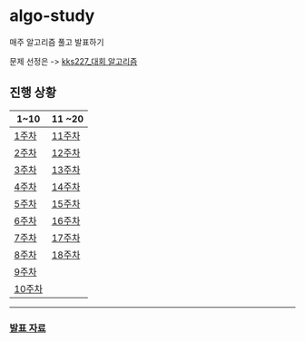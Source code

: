 # algo-study

매주 알고리즘 풀고 발표하기

문제 선정은 -> [kks227\_대회 알고리즘 ](https://m.blog.naver.com/PostList.naver?blogId=kks227&categoryNo=299)

## 진행 상황

| 1~10              | 11 ~20            |
| ----------------- | ----------------- |
| [1주차](WEEK_1)   | [11주차](WEEK_11) |
| [2주차](WEEK_2)   | [12주차](WEEK_12) |
| [3주차](WEEK_3)   | [13주차](WEEK_13) |
| [4주차](WEEK_4)   | [14주차](WEEK_14) |
| [5주차](WEEK_5)   | [15주차](WEEK_14) |
| [6주차](WEEK_6)   | [16주차](WEEK_14) |
| [7주차](WEEK_7)   | [17주차](WEEK_15) |
| [8주차](WEEK_8)   | [18주차](WEEK_16) |
| [9주차](WEEK_9)   |
| [10주차](WEEK_10) |

---

### [발표 자료](/archive/)
